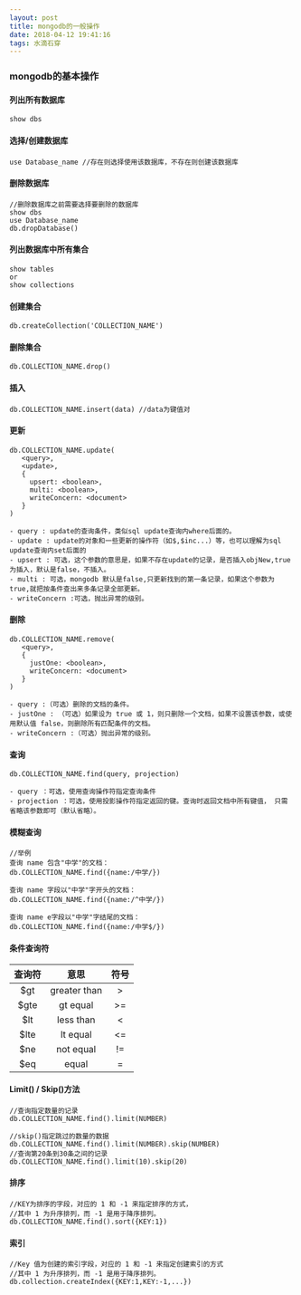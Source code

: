 ```yaml
---
layout: post
title: mongodb的一般操作
date: 2018-04-12 19:41:16
tags: 水滴石穿
---
```

### mongodb的基本操作

#### 列出所有数据库
```
show dbs
```
#### 选择/创建数据库
```
use Database_name //存在则选择使用该数据库，不存在则创建该数据库
```

#### 删除数据库

```
//删除数据库之前需要选择要删除的数据库
show dbs
use Database_name
db.dropDatabase()
```
#### 列出数据库中所有集合
```
show tables
or
show collections
```
#### 创建集合
```
db.createCollection('COLLECTION_NAME')
```
#### 删除集合
```
db.COLLECTION_NAME.drop()
```
#### 插入
```
db.COLLECTION_NAME.insert(data) //data为键值对

```
#### 更新
```
db.COLLECTION_NAME.update(
   <query>,
   <update>,
   {
     upsert: <boolean>,
     multi: <boolean>,
     writeConcern: <document>
   }
)

- query : update的查询条件，类似sql update查询内where后面的。
- update : update的对象和一些更新的操作符（如$,$inc...）等，也可以理解为sql update查询内set后面的
- upsert : 可选，这个参数的意思是，如果不存在update的记录，是否插入objNew,true为插入，默认是false，不插入。
- multi : 可选，mongodb 默认是false,只更新找到的第一条记录，如果这个参数为true,就把按条件查出来多条记录全部更新。
- writeConcern :可选，抛出异常的级别。
```

#### 删除
```
db.COLLECTION_NAME.remove(
   <query>,
   {
     justOne: <boolean>,
     writeConcern: <document>
   }
)

- query :（可选）删除的文档的条件。
- justOne : （可选）如果设为 true 或 1，则只删除一个文档，如果不设置该参数，或使用默认值 false，则删除所有匹配条件的文档。
- writeConcern :（可选）抛出异常的级别。
```

#### 查询

```
db.COLLECTION_NAME.find(query, projection)

- query ：可选，使用查询操作符指定查询条件
- projection ：可选，使用投影操作符指定返回的键。查询时返回文档中所有键值， 只需省略该参数即可（默认省略）。
```

#### 模糊查询

```
//举例
查询 name 包含"中学"的文档：
db.COLLECTION_NAME.find({name:/中学/})

查询 name 字段以"中学"字开头的文档：
db.COLLECTION_NAME.find({name:/^中学/})

查询 name e字段以"中学"字结尾的文档：
db.COLLECTION_NAME.find({name:/中学$/})
```
#### 条件查询符

| 查询符 |     意思     | 符号  |
| :----: | :----------: | :---: |
|  $gt   | greater than |   >   |
|  $gte  |   gt equal   |  >=   |
|  $lt   |  less than   |   <   |
|  $lte  |   lt equal   |  <=   |
|  $ne   |  not equal   |  !=   |
|  $eq   |    equal     |   =   |

#### Limit() / Skip()方法
```
//查询指定数量的记录
db.COLLECTION_NAME.find().limit(NUMBER)

//skip()指定跳过的数量的数据
db.COLLECTION_NAME.find().limit(NUMBER).skip(NUMBER)
//查询第20条到30条之间的记录
db.COLLECTION_NAME.find().limit(10).skip(20)
```

#### 排序
```
//KEY为排序的字段，对应的 1 和 -1 来指定排序的方式，
//其中 1 为升序排列，而 -1 是用于降序排列。
db.COLLECTION_NAME.find().sort({KEY:1})
```
#### 索引
```
//Key 值为创建的索引字段，对应的 1 和 -1 来指定创建索引的方式
//其中 1 为升序排列，而 -1 是用于降序排列。
db.collection.createIndex({KEY:1,KEY:-1,...})
```